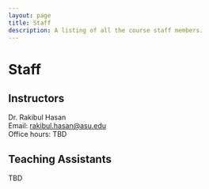```yaml
---
layout: page
title: Staff
description: A listing of all the course staff members.
---
```


# Staff

## Instructors

Dr. Rakibul Hasan\
Email: rakibul.hasan@asu.edu\
Office hours: TBD

## Teaching Assistants
TBD
